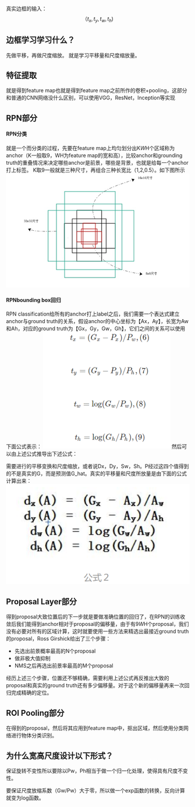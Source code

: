 真实边框的输入：
$$（t_x,t_y,t_w,t_h)$$
## 边框学习学习什么？
先做平移，再做尺度缩放。
就是学习平移量和尺度缩放量。
## 特征提取
就是得到feature map也就是得到feature map之前所作的卷积+pooling，这部分和普通的CNN网络没什么区别，可以使用VGG，ResNet，Inception等实现
## RPN部分
#### RPN分类
就是一个而分类的过程，先要在feature map上均匀划分出K*W*H个区域称为anchor（K一般取9，WH为feature map的宽和高），比较anchor和grounding truth的重叠情况来决定哪些anchor是前景，哪些是背景，也就是给每一个anchor打上标签。
K取9一般就是三种尺寸，再组合三种长宽比（1,2,0.5）。如下图所示
![](picture/边框回归-8f92d0b0.png)
#### RPNbounding box回归
RPN classification给所有的anchor打上label之后，我们需要一个表达式建立anchor与ground truth的关系，假设anchor的中心坐标为【Ax，Ay】，长宽为Aw和Ah，对应的ground truth为【Gx，Gy，Gw，Gh】，它们之间的关系可以使用下面公式表示：
![](picture/边框回归-a5b00f83.png)
然后可以由上述公式推导出下述公式：

需要进行的平移变换和尺度缩放，或者说Dx，Dy，Sw，Sh。P经过这四个值得到的不是真实的G，而是预测值G_hat。真实的平移量和尺度所放量是由下面的公式计算出来：![](picture/边框回归-3d84bf44.png)
## Proposal Layer部分
得到proposal大致位置后的下一步就是要做准确位置的回归了，在RPN的训练收敛后我们能得到anchor相对于proposal的偏移量，由于有9*W*H个proposal，我们没有必要对所有的区域计算，这时就要使用一些方法来精选出最接近ground truth的proposal，Ross Girshick给出了三个步骤：
- 先选出前景概率最高的N个proposal
- 做非极大值抑制
- NMS之后再选出前景率最高的M个proposal

经历上述三个步骤，位置还不够精确，需要利用上述公式再反推出大致的proposal和真实的ground truth还有多少偏移量。对于这个新的偏移量再来一次回归完成精确的定位。
## ROI Pooling部分
在得到的proposal，然后将其应用到feature map中，抠出区域，然后使用分类网络进行物体分类识别。
## 为什么宽高尺度设计以下形式？
保证旋转不变性所以要除以Pw，Ph相当于做一个归一化处理，使得具有尺度不变性。

要保证尺度放缩系数（Gw/Pw）大于零，所以做一个exp函数的转换，反向计算就变为log函数。
